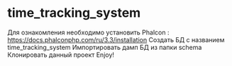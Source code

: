 # time_tracking_system
Для ознакомления необходимо установить Phalcon : https://docs.phalconphp.com/ru/3.3/installation
Создать БД с названием time_tracking_system
Импортировать дамп БД из папки schema
Клонировать данный проект
Enjoy!

